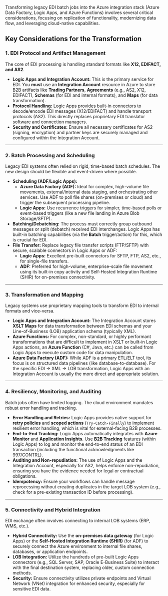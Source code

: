Transforming legacy EDI batch jobs into the Azure integration stack (Azure Data Factory, Logic Apps, and Azure Functions) involves several critical considerations, focusing on replication of functionality, modernizing data flow, and leveraging cloud-native capabilities.

## Key Considerations for the Transformation

### 1. EDI Protocol and Artifact Management

The core of EDI processing is handling standard formats like **X12, EDIFACT, and AS2**.

* **Logic Apps and Integration Account:** This is the primary service for EDI. You **must** use an **Integration Account** resource in Azure to store B2B artifacts like **Trading Partners**, **Agreements** (e.g., AS2, X12, EDIFACT), **Schemas** (for EDI and internal formats), and **Maps** (for data transformation).
* **Protocol Handling:** Logic Apps provides built-in connectors to decode/encode EDI messages (X12/EDIFACT) and handle transport protocols (AS2). This directly replaces proprietary EDI translator software and connection managers.
* **Security and Certificates:** Ensure all necessary certificates for AS2 (signing, encryption) and partner keys are securely managed and configured within the Integration Account.

***

### 2. Batch Processing and Scheduling

Legacy EDI systems often relied on rigid, time-based batch schedules. The new design should be flexible and event-driven where possible.

* **Scheduling (ADF/Logic Apps):**
    * **Azure Data Factory (ADF):** Ideal for complex, high-volume file movements, external/internal data staging, and orchestrating other services. Use ADF to poll file shares (on-premises or cloud) and trigger the subsequent processing pipeline.
    * **Logic Apps:** Use recurrence triggers for simpler, time-based polls or event-based triggers (like a new file landing in Azure Blob Storage/SFTP).
* **Batching/Debatching:** The process must correctly group outbound messages or split (debatch) received EDI interchanges. Logic Apps has built-in batching capabilities (via the **Batch** trigger/action) for this, which is crucial for EDI.
* **File Transfer:** Replace legacy file transfer scripts (FTP/SFTP) with secure, scalable connectors in Logic Apps or ADF:
    * **Logic Apps:** Excellent pre-built connectors for SFTP, FTP, AS2, etc., for single-file transfers.
    * **ADF:** Preferred for high-volume, enterprise-scale file movement using its built-in copy activity and Self-Hosted Integration Runtime (SHIR) for on-premises connectivity.

***

### 3. Transformation and Mapping

Legacy systems use proprietary mapping tools to transform EDI to internal formats and vice-versa.

* **Logic Apps and Integration Account:** The Integration Account stores **XSLT Maps** for data transformation between EDI schemas and your Line-of-Business (LOB) application schema (typically XML).
* **Azure Functions:** For complex, non-standard, or highly performant transformations that are difficult to implement in XSLT or built-in Logic Apps actions, an **Azure Function** (C#, Java, etc.) can be called from Logic Apps to execute custom code for data manipulation.
* **Azure Data Factory (ADF):** While ADF is a primary ETL/ELT tool, its focus is on structured data pipelines (like database-to-database). For the specific EDI $\rightarrow$ XML $\rightarrow$ LOB transformation, Logic Apps with an Integration Account is usually the more direct and appropriate solution.

***

### 4. Resiliency, Monitoring, and Auditing

Batch jobs often have limited logging. The cloud environment mandates robust error handling and tracking.

* **Error Handling and Retries:** Logic Apps provides native support for **retry policies** and **scoped actions** (`Try-Catch-Finally`) to implement resilient error handling, which is vital for external-facing B2B processes.
* **End-to-End Tracking:** Logic Apps automatically integrates with **Azure Monitor** and **Application Insights**. Use **B2B Tracking** features (within Logic Apps) to log and monitor the end-to-end status of an EDI transaction (including the functional acknowledgments like 997/CONTRL).
* **Auditing and Non-repudiation:** The use of Logic Apps and the Integration Account, especially for AS2, helps enforce non-repudiation, ensuring you have the evidence needed for legal or contractual obligations.
* **Idempotency:** Ensure your workflows can handle message reprocessing without creating duplicates in the target LOB system (e.g., check for a pre-existing transaction ID before processing).

***

### 5. Connectivity and Hybrid Integration

EDI exchange often involves connecting to internal LOB systems (ERP, WMS, etc.).

* **Hybrid Connectivity:** Use the **on-premises data gateway** (for Logic Apps) or the **Self-Hosted Integration Runtime (SHIR)** (for ADF) to securely connect the Azure environment to internal file shares, databases, or application endpoints.
* **LOB Integration:** Utilize the hundreds of pre-built Logic Apps connectors (e.g., SQL Server, SAP, Oracle E-Business Suite) to interact with the final destination system, replacing older, custom connection methods.
* **Security:** Ensure connectivity utilizes private endpoints and Virtual Network (VNet) integration for enhanced security, especially for sensitive EDI data.
